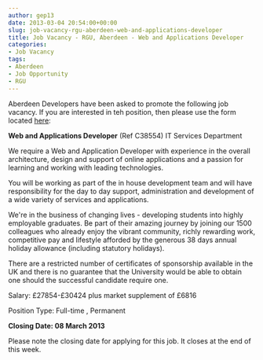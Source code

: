 ```yaml
---
author: gep13
date: 2013-03-04 20:54:00+00:00
slug: job-vacancy-rgu-aberdeen-web-and-applications-developer
title: Job Vacancy - RGU, Aberdeen - Web and Applications Developer
categories:
- Job Vacancy
tags:
- Aberdeen
- Job Opportunity
- RGU
---
```


Aberdeen Developers have been asked to promote the following job vacancy.  If you are interested in teh position, then please use the form located [here](http://www4.rgu.ac.uk/jobs/disp_details_sum.cfm?RJ_ID=38554&lDisplayed=38614,38498,38654,38615,38454,38434,38616,38514,38195,38497,38595,38554):







**Web and Applications Developer** (Ref C38554)
IT Services Department




We require a Web and Application Developer with experience in the overall architecture, design and support of online applications and a passion for learning and working with leading technologies.

You will be working as part of the in house development team and will have responsibility for the day to day support, administration and development of a wide variety of services and applications.

We're in the business of changing lives - developing students into highly employable graduates. Be part of their amazing journey by joining our 1500 colleagues who already enjoy the vibrant community, richly rewarding work, competitive pay and lifestyle afforded by the generous 38 days annual holiday allowance (including statutory holidays).

There are a restricted number of certificates of sponsorship available in the UK and there is no guarantee that the University would be able to obtain one should the successful candidate require one.




Salary: £27854-£30424 plus market supplement of £6816




Position Type: Full-time , Permanent




**Closing Date: 08 March 2013**







Please note the closing date for applying for this job.  It closes at the end of this week.

